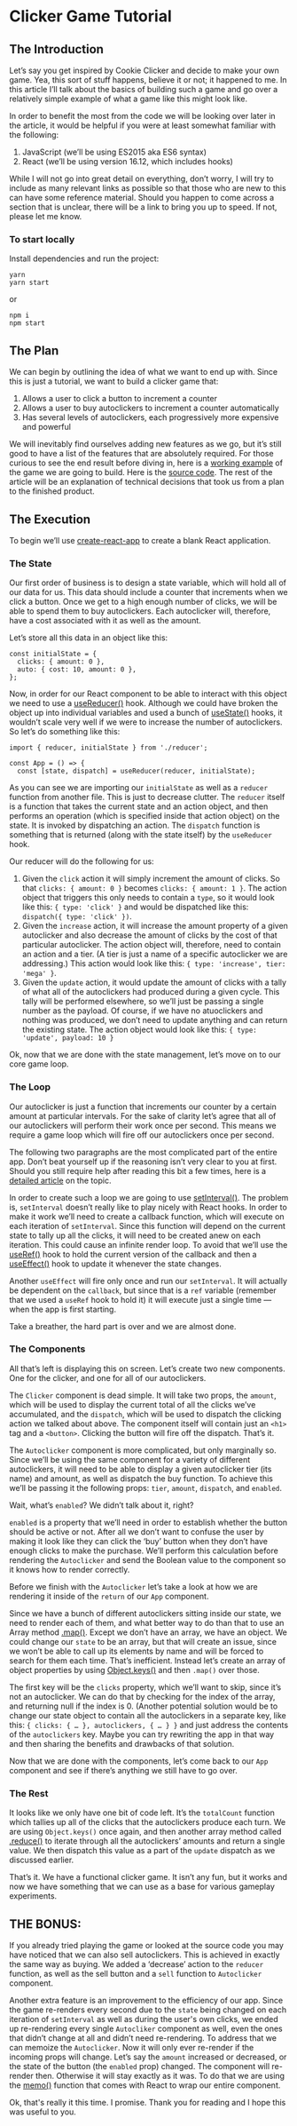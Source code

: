 
# Clicker Game Tutorial

## The Introduction

Let’s say you get inspired by Cookie Clicker and decide to make your own game. Yea, this sort of stuff happens, believe it or not; it happened to me. In this article I’ll talk about the basics of building such a game and go over a relatively simple example of what a game like this might look like.

In order to benefit the most from the code we will be looking over later in the article, it would be helpful if you were at least somewhat familiar with the following:

1. JavaScript (we’ll be using ES2015 aka ES6 syntax)
2. React (we’ll be using version 16.12, which includes hooks)

While I will not go into great detail on everything, don’t worry, I will try to include as many relevant links as possible so that those who are new to this can have some reference material. Should you happen to come across a section that is unclear, there will be a link to bring you up to speed. If not, please let me know.

### To start locally

Install dependencies and run the project:

```
yarn
yarn start
```

or

```
npm i
npm start
```

## The Plan

We can begin by outlining the idea of what we want to end up with. Since this is just a tutorial, we want to build a clicker game that:

1. Allows a user to click a button to increment a counter
2. Allows a user to buy autoclickers to increment a counter automatically
3. Has several levels of autoclickers, each progressively more expensive and powerful

We will inevitably find ourselves adding new features as we go, but it’s still good to have a list of the features that are absolutely required. For those curious to see the end result before diving in, here is a [working example](https://alaricus.github.io/clicker-tutorial/) of the game we are going to build. Here is the [source code](https://github.com/Alaricus/clicker-tutorial). The rest of the article will be an explanation of technical decisions that took us from a plan to the finished product.

## The Execution

To begin we’ll use [create-react-app](https://github.com/facebook/create-react-app) to create a blank React application.

### The State
Our first order of business is to design a state variable, which will hold all of our data for us. This data should include a counter that increments when we click a button. Once we get to a high enough number of clicks, we will be able to spend them to buy autoclickers. Each autoclicker will, therefore, have a cost associated with it as well as the amount.

Let’s store all this data in an object like this:

```
const initialState = {
  clicks: { amount: 0 },
  auto: { cost: 10, amount: 0 },
};
```

Now, in order for our React component to be able to interact with this object we need to use a [useReducer()](https://reactjs.org/docs/hooks-reference.html#usereducer) hook. Although we could have broken the object up into individual variables and used a bunch of [useState()](https://reactjs.org/docs/hooks-reference.html#usestate) hooks, it wouldn’t scale very well if we were to increase the number of autoclickers. So let’s do something like this:

```
import { reducer, initialState } from './reducer';

const App = () => {
  const [state, dispatch] = useReducer(reducer, initialState);
```

As you can see we are importing our `initialState` as well as a `reducer` function from another file. This is just to decrease clutter. The `reducer` itself is a function that takes the current state and an action object, and then performs an operation (which is specified inside that action object) on the state. It is invoked by dispatching an action. The `dispatch` function is something that is returned (along with the state itself) by the `useReducer` hook.

Our reducer will do the following for us:

1. Given the `click` action it will simply increment the amount of clicks. So that `clicks: { amount: 0 }` becomes `clicks: { amount: 1 }`. The action object that triggers this only needs to contain a `type`, so it would look like this: `{ type: 'click' }` and would be dispatched like this: `dispatch({ type: 'click' })`.
2. Given the `increase` action, it will increase the amount property of a given autoclicker and also decrease the amount of clicks by the cost of that particular autoclicker. The action object will, therefore, need to contain an action and a tier. (A tier is just a name of a specific autoclicker we are addressing.) This action would look like this: `{ type: 'increase', tier: 'mega' }`.
3. Given the `update` action, it would update the amount of clicks with a tally of what all of the autoclickers had produced during a given cycle. This tally will be performed elsewhere, so we’ll just be passing a single number as the payload. Of course, if we have no atuoclickers and nothing was produced, we don’t need to update anything and can return the existing state. The action object would look like this: `{ type: 'update', payload: 10 }`

Ok, now that we are done with the state management, let’s move on to our core game loop.

### The Loop

Our autoclicker is just a function that increments our counter by a certain amount at particular intervals. For the sake of clarity let’s agree that all of our autoclickers will perform their work once per second. This means we require a game loop which will fire off our autoclickers once per second.

The following two paragraphs are the most complicated part of the entire app. Don’t beat yourself up if the reasoning isn’t very clear to you at first. Should you still require help after reading this bit a few times, here is a [detailed article](https://overreacted.io/making-setinterval-declarative-with-react-hooks/) on the topic.

In order to create such a loop we are going to use [setInterval()](https://developer.mozilla.org/en-US/docs/Web/API/WindowOrWorkerGlobalScope/setInterval). The problem is, `setInterval` doesn’t really like to play nicely with React hooks. In order to make it work we’ll need to create a callback function, which will execute on each iteration of `setInterval`. Since this function will depend on the current state to tally up all the clicks, it will need to be created anew on each iteration. This could cause an infinite render loop. To avoid that we’ll use the [useRef()](https://reactjs.org/docs/hooks-reference.html#useref) hook to hold the current version of the callback and then a [useEffect()](https://reactjs.org/docs/hooks-reference.html#useeffect) hook to update it whenever the state changes.

Another `useEffect` will fire only once and run our `setInterval`. It will actually be dependent on the `callback`, but since that is a `ref` variable (remember that we used a `useRef` hook to hold it) it will execute just a single time — when the app is first starting.

Take a breather, the hard part is over and we are almost done.

### The Components

All that’s left is displaying this on screen. Let’s create two new components. One for the clicker, and one for all of our autoclickers.

The `Clicker` component is dead simple. It will take two props, the `amount`, which will be used to display the current total of all the clicks we’ve accumulated, and the `dispatch`, which will be used to dispatch the clicking action we talked about above. The component itself will contain just an `<h1>` tag and a `<button>`. Clicking the button will fire off the dispatch. That’s it.

The `Autoclicker` component is more complicated, but only marginally so. Since we’ll be using the same component for a variety of different autoclickers, it will need to be able to display a given autoclicker tier (its name) and amount, as well as dispatch the buy function. To achieve this we’ll be passing it the following props: `tier`, `amount`, `dispatch`, and `enabled`.

Wait, what’s `enabled`? We didn’t talk about it, right?

`enabled` is a property that we’ll need in order to establish whether the button should be active or not. After all we don’t want to confuse the user by making it look like they can click the ‘buy’ button when they don’t have enough clicks to make the purchase. We’ll perform this calculation before rendering the `Autoclicker` and send the Boolean value to the component so it knows how to render correctly.

Before we finish with the `Autoclicker` let’s take a look at how we are rendering it inside of the `return` of our `App` component.

Since we have a bunch of different autoclickers sitting inside our state, we need to render each of them, and what better way to do than that to use an Array method [.map()](https://developer.mozilla.org/en-US/docs/Web/JavaScript/Reference/Global_Objects/Array/map). Except we don’t have an array, we have an object. We could change our `state` to be an array, but that will create an issue, since we won’t be able to call up its elements by name and will be forced to search for them each time. That’s inefficient. Instead let’s create an array of object properties by using [Object.keys()](https://developer.mozilla.org/en-US/docs/Web/JavaScript/Reference/Global_Objects/Object/keys) and then `.map()` over those.

The first key will be the `clicks` property, which we’ll want to skip, since it’s not an autoclicker. We can do that by checking for the index of the array, and returning null if the index is 0. (Another potential solution would be to change our state object to contain all the autoclickers in a separate key, like this: `{ clicks: { … }, autoclickers, { … } }` and just address the contents of the `autoclickers` key. Maybe you can try rewriting the app in that way and then sharing the benefits and drawbacks of that solution.

Now that we are done with the components, let’s come back to our `App` component and see if there’s anything we still have to go over.

### The Rest
It looks like we only have one bit of code left. It’s the `totalCount` function which tallies up all of the clicks that the autoclickers produce each turn. We are using `Object.keys()` once again, and then another array method called [.reduce()](https://developer.mozilla.org/en-US/docs/Web/JavaScript/Reference/Global_Objects/Array/Reduce) to iterate through all the autoclickers’ amounts and return a single value. We then dispatch this value as a part of the `update` dispatch as we discussed earlier.

That’s it. We have a functional clicker game. It isn’t any fun, but it works and now we have something that we can use as a base for various gameplay experiments.

## THE BONUS:

If you already tried playing the game or looked at the source code you may have noticed that we can also sell autoclickers. This is achieved in exactly the same way as buying. We added a ‘decrease’ action to the `reducer` function, as well as the sell button and a `sell` function to `Autoclicker` component.

Another extra feature is an improvement to the efficiency of our app. Since the game re-renders every second due to the `state` being changed on each iteration of `setInterval` as well as during the user's own clicks, we ended up re-rendering every single `Autocliker` component as well, even the ones that didn’t change at all and didn’t need re-rendering. To address that we can memoize the `Autoclicker`. Now it will only ever re-render if the incoming props will change. Let’s say the `amount` increased or decreased, or the state of the button (the `enabled` prop) changed. The component will re-render then. Otherwise it will stay exactly as it was. To do that we are using the [memo()](https://reactjs.org/docs/react-api.html#reactmemo) function that comes with React to wrap our entire component.

Ok, that's really it this time. I promise. Thank you for reading and I hope this was useful to you.
